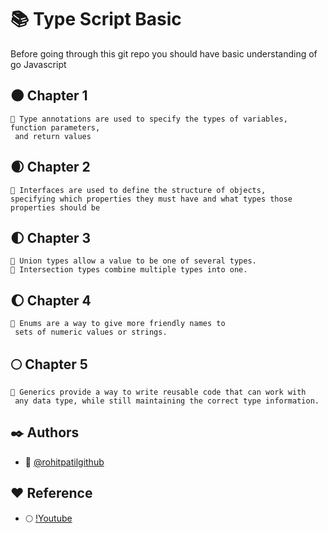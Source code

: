 # 📚 Type Script Basic 

Before going through this git repo you should have basic understanding of go Javascript


## 🌑 Chapter 1

```
🎯 Type annotations are used to specify the types of variables, function parameters,
 and return values
```

## 🌒 Chapter 2
```
🎯 Interfaces are used to define the structure of objects,
specifying which properties they must have and what types those properties should be
```

## 🌓 Chapter 3
```
🎯 Union types allow a value to be one of several types.
🎯 Intersection types combine multiple types into one.
```

## 🌔 Chapter 4
```
🎯 Enums are a way to give more friendly names to
 sets of numeric values or strings.
```

## 🌕 Chapter 5

```
🎯 Generics provide a way to write reusable code that can work with
 any data type, while still maintaining the correct type information.
```

## ✒️ Authors

- 📝 [@rohitpatilgithub](https://www.github.com/rohitpatilgithub)

## ❤️ Reference

- 🌕 [!Youtube](https://www.youtube.com/watch?v=3mDny9XAgic)
